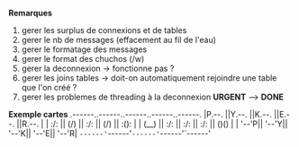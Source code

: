 **Remarques**


1. gerer les surplus de connexions et de tables
2. gerer le nb de messages (effacement au fil de l'eau)
3. gerer le formatage des messages
4. gerer le format des chuchos (/w)
5. gerer la deconnexion -> fonctionne pas ?
6. gerer les joins tables -> doit-on automatiquement rejoindre une table que l'on créé ?
7. gerer les problemes de threading à la deconnexion **URGENT** --> **DONE**



**Exemple cartes**
.------..------..------..------..------.
|P.--. ||Y.--. ||K.--. ||E.--. ||R.--. |
| :/\: || (\/) || :/\: || (\/) || :(): |
| (__) || :\/: || :\/: || :\/: || ()() |
| '--'P|| '--'Y|| '--'K|| '--'E|| '--'R|
`------'`------'`------'`------'`------'
